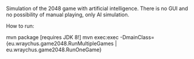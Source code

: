 Simulation of the 2048 game with artificial intelligence.
There is no GUI and no possibility of manual playing, only AI simulation.

How to run:

mvn package [requires JDK 8!]
mvn exec:exec -DmainClass={eu.wraychus.game2048.RunMultipleGames | eu.wraychus.game2048.RunOneGame}